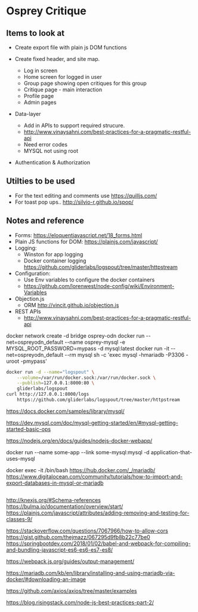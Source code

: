 # Osprey Critique

## Items to look at

- Create export file with plain js DOM functions
- Create fixed header, and site map.
	- Log in screen
	- Home screen for logged in user
	- Group page showing open critiques for this group
	- Critique page - main interaction
	- Profile page
	- Admin pages

- Data-layer 
  - Add in APIs to support required strucure.
  - http://www.vinaysahni.com/best-practices-for-a-pragmatic-restful-api
  - Need error codes
  - MYSQL not using root

- Authentication & Authorization

## Utilties to be used

- For the text editing and comments use https://quilljs.com/
- For toast pop ups.. http://silvio-r.github.io/spop/

## Notes and reference

- Forms:  https://eloquentjavascript.net/18_forms.html
- Plain JS functions for DOM:  https://plainjs.com/javascript/
- Logging:
   - Winston for app logging
   - Docker container logging https://github.com/gliderlabs/logspout/tree/master/httpstream
- Configuration:
	- Use Env variables to configure the docker containers
	- https://github.com/lorenwest/node-config/wiki/Environment-Variables
- Objection.js
	- ORM http://vincit.github.io/objection.js
- REST APIs
    - http://www.vinaysahni.com/best-practices-for-a-pragmatic-restful-api



docker network create -d bridge osprey-odn
docker run --net=ospreyodn_default --name osprey-mysql -e MYSQL_ROOT_PASSWORD=mypass -d mysql:latest
docker run -it --net=ospreyodn_default  --rm mysql sh -c 'exec mysql -hmariadb -P3306 -uroot -pmypass'

```bash
docker run -d --name="logspout" \
	--volume=/var/run/docker.sock:/var/run/docker.sock \
	--publish=127.0.0.1:8000:80 \
	gliderlabs/logspout
curl http://127.0.0.1:8000/logs
    https://github.com/gliderlabs/logspout/tree/master/httpstream
```

https://docs.docker.com/samples/library/mysql/


https://dev.mysql.com/doc/mysql-getting-started/en/#mysql-getting-started-basic-ops

https://nodejs.org/en/docs/guides/nodejs-docker-webapp/

docker run --name some-app --link some-mysql:mysql -d application-that-uses-mysql

docker exec -it <container id> /bin/bash
https://hub.docker.com/_/mariadb/
https://www.digitalocean.com/community/tutorials/how-to-import-and-export-databases-in-mysql-or-mariadb
##
http://knexjs.org/#Schema-references
https://bulma.io/documentation/overview/start/
https://plainjs.com/javascript/attributes/adding-removing-and-testing-for-classes-9/

https://stackoverflow.com/questions/7067966/how-to-allow-cors
https://gist.github.com/thejmazz/067295d9fb8b22c77be0
https://springbootdev.com/2018/01/02/babel-and-webpack-for-compiling-and-bundling-javascript-es6-es6-es7-es8/

https://webpack.js.org/guides/output-management/

https://mariadb.com/kb/en/library/installing-and-using-mariadb-via-docker/#downloading-an-image

https://github.com/axios/axios/tree/master/examples

https://blog.risingstack.com/node-js-best-practices-part-2/